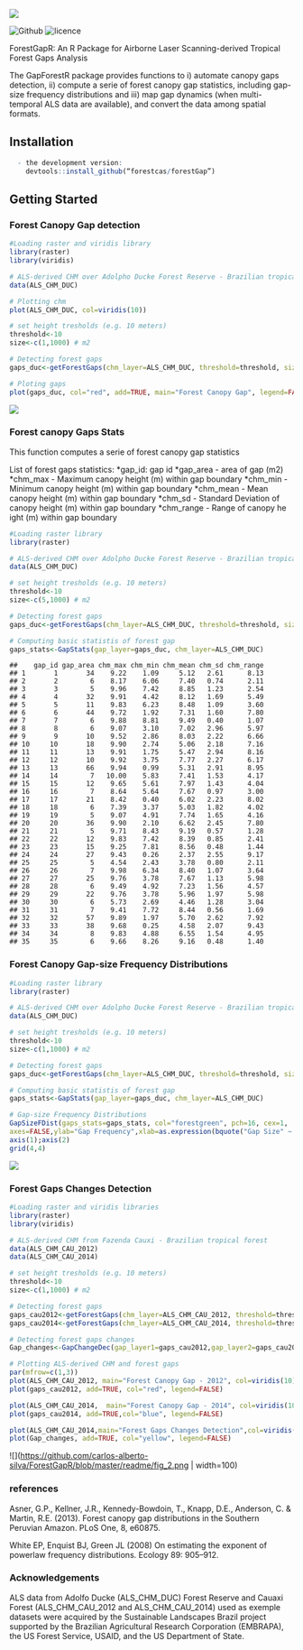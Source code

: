 ![](https://github.com/carlos-alberto-silva/ForestGapR/blob/master/readme/fig_1.png)<br/>

![Github](https://img.shields.io/badge/Github-0.0.1-green.svg) ![licence](https://img.shields.io/badge/Licence-GPL--3-blue.svg) 

ForestGapR: An R Package for Airborne Laser Scanning-derived Tropical Forest Gaps Analysis 

The GapForestR package provides functions to i) automate canopy gaps detection, ii) compute  a serie of forest canopy gap statistics, including gap-size frequency distributions and iii) map gap dynamics (when multi-temporal ALS data are available), and convert the data among spatial formats.

## Installation
```r
  - the development version:
    devtools::install_github(“forestcas/forestGap”)
```    

## Getting Started

### Forest Canopy Gap detection
```r
#Loading raster and viridis library
library(raster)
library(viridis)

# ALS-derived CHM over Adolpho Ducke Forest Reserve - Brazilian tropical forest
data(ALS_CHM_DUC)

# Plotting chm
plot(ALS_CHM_DUC, col=viridis(10))

# set height tresholds (e.g. 10 meters)
threshold<-10
size<-c(1,1000) # m2

# Detecting forest gaps
gaps_duc<-getForestGaps(chm_layer=ALS_CHM_DUC, threshold=threshold, size=size)

# Ploting gaps
plot(gaps_duc, col="red", add=TRUE, main="Forest Canopy Gap", legend=FALSE)
```
![](https://github.com/carlos-alberto-silva/ForestGapR/blob/master/readme/fig_4.png)

### Forest canopy Gaps Stats
This function computes a serie of forest canopy gap statistics

List of forest gaps statistics:
*gap_id: gap id
*gap_area - area of gap (m2)
*chm_max - Maximum canopy height (m) within gap boundary
*chm_min - Minimum canopy height (m) within gap boundary
*chm_mean - Mean canopy height (m) within gap boundary
*chm_sd - Standard Deviation of canopy height (m) within gap boundary
*chm_range - Range of canopy he ight (m) within gap boundary

```r
#Loading raster library
library(raster)

# ALS-derived CHM over Adolpho Ducke Forest Reserve - Brazilian tropical forest
data(ALS_CHM_DUC)

# set height tresholds (e.g. 10 meters)
threshold<-10
size<-c(5,1000) # m2

# Detecting forest gaps
gaps_duc<-getForestGaps(chm_layer=ALS_CHM_DUC, threshold=threshold, size=size)

# Computing basic statistis of forest gap
gaps_stats<-GapStats(gap_layer=gaps_duc, chm_layer=ALS_CHM_DUC)
```
    ##    gap_id gap_area chm_max chm_min chm_mean chm_sd chm_range
    ## 1       1       34    9.22    1.09     5.12   2.61      8.13
    ## 2       2        6    8.17    6.06     7.40   0.74      2.11
    ## 3       3        5    9.96    7.42     8.85   1.23      2.54
    ## 4       4       32    9.91    4.42     8.12   1.69      5.49
    ## 5       5       11    9.83    6.23     8.48   1.09      3.60
    ## 6       6       44    9.72    1.92     7.31   1.60      7.80
    ## 7       7        6    9.88    8.81     9.49   0.40      1.07
    ## 8       8        6    9.07    3.10     7.02   2.96      5.97
    ## 9       9       10    9.52    2.86     8.03   2.22      6.66
    ## 10     10       18    9.90    2.74     5.06   2.18      7.16
    ## 11     11       13    9.91    1.75     5.47   2.94      8.16
    ## 12     12       10    9.92    3.75     7.77   2.27      6.17
    ## 13     13       66    9.94    0.99     5.31   2.91      8.95
    ## 14     14        7   10.00    5.83     7.41   1.53      4.17
    ## 15     15       12    9.65    5.61     7.97   1.43      4.04
    ## 16     16        7    8.64    5.64     7.67   0.97      3.00
    ## 17     17       21    8.42    0.40     6.02   2.23      8.02
    ## 18     18        6    7.39    3.37     5.03   1.82      4.02
    ## 19     19        5    9.07    4.91     7.74   1.65      4.16
    ## 20     20       36    9.90    2.10     6.62   2.45      7.80
    ## 21     21        5    9.71    8.43     9.19   0.57      1.28
    ## 22     22       12    9.83    7.42     8.39   0.85      2.41
    ## 23     23       15    9.25    7.81     8.56   0.48      1.44
    ## 24     24       27    9.43    0.26     2.37   2.55      9.17
    ## 25     25        5    4.54    2.43     3.78   0.80      2.11
    ## 26     26        7    9.98    6.34     8.40   1.07      3.64
    ## 27     27       25    9.76    3.78     7.67   1.13      5.98
    ## 28     28        6    9.49    4.92     7.23   1.56      4.57
    ## 29     29       22    9.76    3.78     5.96   1.97      5.98
    ## 30     30        6    5.73    2.69     4.46   1.28      3.04
    ## 31     31        7    9.41    7.72     8.44   0.56      1.69
    ## 32     32       57    9.89    1.97     5.70   2.62      7.92
    ## 33     33       38    9.68    0.25     4.58   2.07      9.43
    ## 34     34        8    9.83    4.88     6.55   1.54      4.95
    ## 35     35        6    9.66    8.26     9.16   0.48      1.40
    
 
### Forest Canopy Gap-size Frequency Distributions

```r
#Loading raster library
library(raster)

# ALS-derived CHM over Adolpho Ducke Forest Reserve - Brazilian tropical forest
data(ALS_CHM_DUC)

# set height tresholds (e.g. 10 meters)
threshold<-10
size<-c(1,1000) # m2

# Detecting forest gaps
gaps_duc<-getForestGaps(chm_layer=ALS_CHM_DUC, threshold=threshold, size=size)

# Computing basic statistis of forest gap
gaps_stats<-GapStats(gap_layer=gaps_duc, chm_layer=ALS_CHM_DUC)

# Gap-size Frequency Distributions
GapSizeFDist(gaps_stats=gaps_stats, col="forestgreen", pch=16, cex=1,
axes=FALSE,ylab="Gap Frequency",xlab=as.expression(bquote("Gap Size" ~ (m^2) )))
axis(1);axis(2)
grid(4,4)
```
![](https://github.com/carlos-alberto-silva/ForestGapR/blob/master/readme/Fig_3.png)

### Forest Gaps Changes Detection
```r
#Loading raster and viridis libraries
library(raster)
library(viridis)

# ALS-derived CHM from Fazenda Cauxi - Brazilian tropical forest
data(ALS_CHM_CAU_2012)
data(ALS_CHM_CAU_2014)

# set height tresholds (e.g. 10 meters)
threshold<-10
size<-c(1,1000) # m2

# Detecting forest gaps
gaps_cau2012<-getForestGaps(chm_layer=ALS_CHM_CAU_2012, threshold=threshold, size=size)
gaps_cau2014<-getForestGaps(chm_layer=ALS_CHM_CAU_2014, threshold=threshold, size=size)

# Detecting forest gaps changes
Gap_changes<-GapChangeDec(gap_layer1=gaps_cau2012,gap_layer2=gaps_cau2014)

# Plotting ALS-derived CHM and forest gaps
par(mfrow=c(1,3))
plot(ALS_CHM_CAU_2012, main="Forest Canopy Gap - 2012", col=viridis(10))
plot(gaps_cau2012, add=TRUE, col="red", legend=FALSE)

plot(ALS_CHM_CAU_2014,  main="Forest Canopy Gap - 2014", col=viridis(10))
plot(gaps_cau2014, add=TRUE,col="blue", legend=FALSE)

plot(ALS_CHM_CAU_2014,main="Forest Gaps Changes Detection",col=viridis(10))
plot(Gap_changes, add=TRUE, col="yellow", legend=FALSE)
```
![](https://github.com/carlos-alberto-silva/ForestGapR/blob/master/readme/fig_2.png | width=100)

### references
Asner, G.P., Kellner, J.R., Kennedy-Bowdoin, T., Knapp, D.E., Anderson, C. & Martin, R.E. (2013). Forest canopy     gap distributions in the Southern Peruvian Amazon. PLoS One, 8, e60875.
  
White EP, Enquist BJ, Green JL (2008) On estimating the exponent of powerlaw frequency distributions. Ecology 89:   905–912.
  
### Acknowledgements

ALS data from Adolfo Ducke (ALS_CHM_DUC) Forest Reserve and Cauaxi Forest (ALS_CHM_CAU_2012 and ALS_CHM_CAU_2014) used as exemple datasets were acquired by the Sustainable Landscapes Brazil project supported by the Brazilian Agricultural Research Corporation (EMBRAPA), the US Forest Service, USAID, and the US Department of State. 
